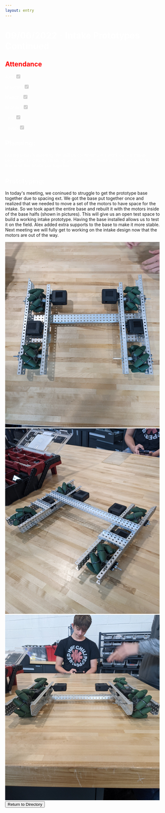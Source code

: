 ```yaml
---
layout: entry
---
```

<h1> <span style="color:white">09/06/2022 - Intake Prototypes Continued</span> </h1>

<h2 class="attendance"> <span style="color:red"> Attendance</span> </h2>

<p> </p>

<label class="container" style="color:white">Alex
  <input type="checkbox" disabled checked="checked">
  <span class="checkmark"></span>
</label>

<label class="container" style="color:white">Brayden
  <input type="checkbox" disabled checked="checked">
  <span class="checkmark"></span>
</label>

<label class="container" style="color:white">Malachi
  <input type="checkbox" disabled checked="checked">
  <span class="checkmark"></span>
</label>

<label class="container" style="color:white">Michael
  <input type="checkbox" disabled checked="checked">
  <span class="checkmark"></span>
</label>

<label class="container" style="color:white">Tate
  <input type="checkbox" disabled checked="checked">
  <span class="checkmark"></span>
</label>

<label class="container" style="color:white">Taven
  <input type="checkbox" disabled checked="checked">
  <span class="checkmark"></span>
</label>
<h2 style="color:white">Planning:</h2>
<p style="color:white">During today's meeting, We will be continuing our work on our intake prototype, hopefully finishing our base (drivetrain) and at least getting a frame of the intake put together</p>
<h2 style="color:white">Prototyping:</h2>
<p style="color=white">In today's meeting, we coninued to struggle to get the prototype base together due to spacing ext. We got the base put together once and realized that we needed to move a set of the motors to have space for the intake. So we took apart the entire base and rebuilt it with the motors inside of the base halfs (shown in pictures). This will give us an open test space to build a working intake prototype. Having the base installed allows us to test it on the field. Alex added extra supports to the base to make it more stable. Next meeting we will fully get to working on the intake design now that the motors are out of the way.</p>

<img src="/assets/img/09-06-2022-1base.jpg" alt="Base Top View" width="500" height="600">
<img src="/assets/img/09-06-2022-2base.jpg" alt="Base Diagnal View" width="500" height="600">
<img src="/assets/img/09-06-2022-3base.jpg" alt="Base Front View" width="500" height="600">

<a href="https://robotics.oavr.net/Directory">
<button class="return" type="button">Return to Directory</button>
</a>
